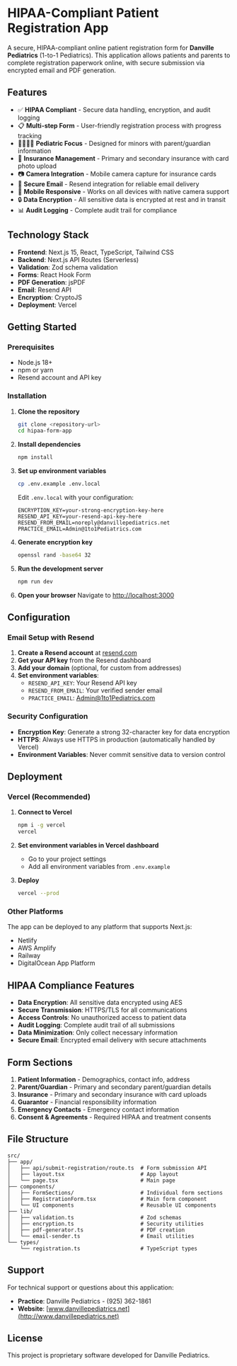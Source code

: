 # HIPAA-Compliant Patient Registration App

A secure, HIPAA-compliant online patient registration form for **Danville Pediatrics** (1-to-1 Pediatrics). This application allows patients and parents to complete registration paperwork online, with secure submission via encrypted email and PDF generation.

## Features

- ✅ **HIPAA Compliant** - Secure data handling, encryption, and audit logging
- 📋 **Multi-step Form** - User-friendly registration process with progress tracking
- 👨‍👩‍👧‍👦 **Pediatric Focus** - Designed for minors with parent/guardian information
- 🏥 **Insurance Management** - Primary and secondary insurance with card photo upload
- 📷 **Camera Integration** - Mobile camera capture for insurance cards
- 📧 **Secure Email** - Resend integration for reliable email delivery
- 📱 **Mobile Responsive** - Works on all devices with native camera support
- 🔒 **Data Encryption** - All sensitive data is encrypted at rest and in transit
- 📊 **Audit Logging** - Complete audit trail for compliance

## Technology Stack

- **Frontend**: Next.js 15, React, TypeScript, Tailwind CSS
- **Backend**: Next.js API Routes (Serverless)
- **Validation**: Zod schema validation
- **Forms**: React Hook Form
- **PDF Generation**: jsPDF
- **Email**: Resend API
- **Encryption**: CryptoJS
- **Deployment**: Vercel

## Getting Started

### Prerequisites

- Node.js 18+
- npm or yarn
- Resend account and API key

### Installation

1. **Clone the repository**
   ```bash
   git clone <repository-url>
   cd hipaa-form-app
   ```

2. **Install dependencies**
   ```bash
   npm install
   ```

3. **Set up environment variables**
   ```bash
   cp .env.example .env.local
   ```

   Edit `.env.local` with your configuration:
   ```env
   ENCRYPTION_KEY=your-strong-encryption-key-here
   RESEND_API_KEY=your-resend-api-key-here
   RESEND_FROM_EMAIL=noreply@danvillepediatrics.net
   PRACTICE_EMAIL=Admin@1to1Pediatrics.com
   ```

4. **Generate encryption key**
   ```bash
   openssl rand -base64 32
   ```

5. **Run the development server**
   ```bash
   npm run dev
   ```

6. **Open your browser**
   Navigate to [http://localhost:3000](http://localhost:3000)

## Configuration

### Email Setup with Resend

1. **Create a Resend account** at [resend.com](https://resend.com)
2. **Get your API key** from the Resend dashboard
3. **Add your domain** (optional, for custom from addresses)
4. **Set environment variables**:
   - `RESEND_API_KEY`: Your Resend API key
   - `RESEND_FROM_EMAIL`: Your verified sender email
   - `PRACTICE_EMAIL`: Admin@1to1Pediatrics.com

### Security Configuration

- **Encryption Key**: Generate a strong 32-character key for data encryption
- **HTTPS**: Always use HTTPS in production (automatically handled by Vercel)
- **Environment Variables**: Never commit sensitive data to version control

## Deployment

### Vercel (Recommended)

1. **Connect to Vercel**
   ```bash
   npm i -g vercel
   vercel
   ```

2. **Set environment variables in Vercel dashboard**
   - Go to your project settings
   - Add all environment variables from `.env.example`

3. **Deploy**
   ```bash
   vercel --prod
   ```

### Other Platforms

The app can be deployed to any platform that supports Next.js:
- Netlify
- AWS Amplify
- Railway
- DigitalOcean App Platform

## HIPAA Compliance Features

- **Data Encryption**: All sensitive data encrypted using AES
- **Secure Transmission**: HTTPS/TLS for all communications
- **Access Controls**: No unauthorized access to patient data
- **Audit Logging**: Complete audit trail of all submissions
- **Data Minimization**: Only collect necessary information
- **Secure Email**: Encrypted email delivery with secure attachments

## Form Sections

1. **Patient Information** - Demographics, contact info, address
2. **Parent/Guardian** - Primary and secondary parent/guardian details
3. **Insurance** - Primary and secondary insurance with card uploads
4. **Guarantor** - Financial responsibility information
5. **Emergency Contacts** - Emergency contact information
6. **Consent & Agreements** - Required HIPAA and treatment consents

## File Structure

```
src/
├── app/
│   ├── api/submit-registration/route.ts  # Form submission API
│   ├── layout.tsx                        # App layout
│   └── page.tsx                          # Main page
├── components/
│   ├── FormSections/                     # Individual form sections
│   ├── RegistrationForm.tsx              # Main form component
│   └── UI components                     # Reusable UI components
├── lib/
│   ├── validation.ts                     # Zod schemas
│   ├── encryption.ts                     # Security utilities
│   ├── pdf-generator.ts                  # PDF creation
│   └── email-sender.ts                   # Email utilities
└── types/
    └── registration.ts                   # TypeScript types
```

## Support

For technical support or questions about this application:

- **Practice**: Danville Pediatrics - (925) 362-1861
- **Website**: [www.danvillepediatrics.net](http://www.danvillepediatrics.net)

## License

This project is proprietary software developed for Danville Pediatrics.
